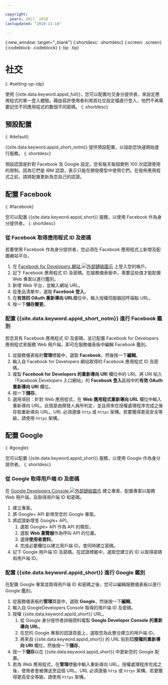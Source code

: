 ```yaml
---

copyright:
  years: 2017, 2018
lastupdated: "2018-11-14"

---
```


{:new_window: target="_blank"}
{:shortdesc: .shortdesc}
{:screen: .screen}
{:codeblock: .codeblock}
{: tip: .tip}

# 社交
{: #setting-up-idp}

使用 {{site.data.keyword.appid_full}}，您可以配置社交身分提供者，來設定應用程式的單一登入體驗。藉由容許使用者利用其社交設定檔進行登入，他們不再需要記住不同應用程式的數個不同密碼。
{: shortdesc}


## 預設配置
{: #default}

{{site.data.keyword.appid_short_notm}} 提供預設配置，以協助您快速開始進行服務。
{: shortdesc}

預設認證是針對 Facebook 及 Google 設定。您有每天每個實例 100 次認證使用的限制。因為它們是 IBM 認證，表示只能在開發模型中使用它們。在發佈應用程式之前，請將配置更新為您自己的認證。


## 配置 Facebook
{: #facebook}

您可以配置 {{site.data.keyword.appid_short}} 服務，以使用 Facebook 作為身分提供者。
{: shortdesc}

### 從 Facebook 取得應用程式 ID 及密碼

若要使用 Facebook 作為身分提供者，您必須在 Facebook 應用程式上新增及配置網站平台。

1. 在 <a href="https://developers.facebook.com/docs/apps/register" target="_blank">Facebook for Developers 網站 <img src="../../icons/launch-glyph.svg" alt="外部鏈結圖示"></a> 上登入您的帳戶。
2. 記下 Facebook 應用程式 ID 及密碼。在服務儀表板中，需要這些值才能配置 Web 專案以進行鑑別。
3. 新增 Web 平台，並輸入網站 URL。
4. 從產品清單中，選取 **Facebook 登入**。
5. 在**有效的 OAuth 重新導向 URL**欄位中，輸入授權伺服器回呼端點 URL。
6. 按一下**儲存變更**。


### 配置 {{site.data.keyword.appid_short_notm}} 進行 Facebook 鑑別

若您具有 Facebook 應用程式 ID 及密碼，並已配置 Facebook for Developers 應用程式來服務 Web 用戶端，即可在服務儀表板中編輯 Facebook 鑑別。

1. 從服務儀表板的**管理**標籤中，選取 **Facebook**，然後按一下**編輯**。
2. 輸入自 Facebook for Developers 網站取得的 Facebook 應用程式 ID 及密碼。
3. 複製 **Facebook for Developers 的重新導向 URI** 欄位中的 URI。將 URI 貼入「Facebook Developers 入口網站」的 **Facebook 登入**區段中的**有效 OAuth 重新導向 URI** 欄位。
4. 按一下**儲存**。
5. 選用項目：針對 Web 應用程式，在 **Web 應用程式重新導向 URL** 欄位中輸入重新導向 URL。此值是由開發人員所判定，並且用來在授權處理程序完成之後存取重新導向 URL。URL 必須遵循 `http` 或 `https` 架構。若要獲得更高安全等級，請使用 `https` 架構。


## 配置 Google
{: #google}

您可以配置 {{site.data.keyword.appid_short}} 服務，以使用 Google 作為身分提供者。
{: shortdesc}

### 從 Google 取得用戶端 ID 及密碼

在 <a href="https://developers.google.com/" target="_blank">Google Developers Console <img src="../../icons/launch-glyph.svg" alt="外部鏈結圖示"></a> 建立專案、配置專案以服務 Web 用戶端，及取得用戶端 ID 和密碼。

1. 建立專案。
2. 將 Google+ API 新增至您的 Google 專案。
3. 將認證新增至 Google+ API。
    1. 選取 Google+ API 作為 API 的類型。
    2. 選取 **Web 瀏覽器**作為呼叫 API 的位置。
    3. 選擇**使用者資料**。
    4. 完成必要欄位以建立用戶端 ID。會同時建立密碼。
4. 記下 Google 用戶端 ID 及密碼。在認證標籤中，選取您建立的 ID 以取得密碼和用戶端 ID。

### 配置 {{site.data.keyword.appid_short}} 進行 Google 鑑別

在配置 Google 專案並取得用戶端 ID 和密碼之後，您可以編輯服務儀表板以進行 Google 鑑別。

1. 從服務儀表板的**管理**頁面中，選取 **Google**，然後按一下**編輯**。
2. 輸入自 GoogleDevelopers Console 取得的用戶端 ID 及密碼。
3. 授權 {{site.data.keyword.appid_short}} URL。
    1. 從 Google 身分提供者詳細資料複製 **Google Developer Console 的重新導向 URL**。
    2. 在您的 Google 專案的認證頁面上，選取您為此整合建立的用戶端 ID。
    3. 將來自 {{site.data.keyword.appid_short}} 的 URL 貼到**已授權的重新導向 URI** 欄位，然後按一下**儲存**。
4. 按一下**儲存**以在 {{site.data.keyword.appid_short}} 中更新您的 Google 配置。
5. 若為 Web 應用程式，在**管理**標籤中輸入重新導向 URL。授權處理程序完成之後，使用者會被傳送至這個 URL。URL 必須遵循 `http` 或 `https` 架構。若要獲得更高安全等級，請使用 `https` 架構。
